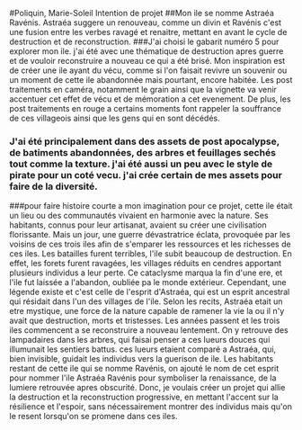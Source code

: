 #Poliquin, Marie-Soleil Intention de projet
##Mon ile se nomme Astraéa Ravénis. Astraéa suggere un renouveau, comme un divin et Ravénis c'est une fusion entre les verbes ravagé et renaitre, mettant en avant le cycle de destruction et de reconstruction.
###J'ai choisi le gabarit numéro 5 pour explorer mon ile. 
j'ai été avec une thématique de destruction apres guerre et de vouloir reconstruire a nouveau ce qui a été brisé. Mon inspiration est de créer une ile ayant du vécu, comme si l'on faisait revivre un souvenir ou un moment de cette ile abandonnée mais pourtant, encore habitée. Les post traitements en caméra, notamment le grain ainsi que la vignette va venir accentuer cet effet de vécu et de mémoration a cet evenement. De plus, les post traitements en rouge a certains moments font rappeler la souffrance de ces villageois ainsi que les gens qui en sont décédés.
### J'ai été principalement dans des assets de post apocalypse, de batiments abandonnées, des arbres et feuillages sechés tout comme la texture. j'ai été aussi un peu avec le style de pirate pour un coté vecu. j'ai crée certain de mes assets pour faire de la diversité.
###pour faire histoire courte a mon imagination pour ce projet, cette ile était un lieu ou des communautés vivaient en harmonie avec la nature. Ses habitants, connus pour leur artisanat, avaient su créer une civilisation florissante. Mais un jour, une guerre dévastratrice éclata, provoquée par les voisins de ces trois iles afin de s'emparer les ressources et les richesses de ces iles. Les batailles furent terribles, l'ile subit beaucoup de destruction. En effet, les forets furent ravagées, les villages réduits en cendres apportant plusieurs individus a leur perte. Ce cataclysme marqua la fin d'une ere, et l'ile fut laissée a l'abandon, oubliée pa le monde extérieur. Cependant, une légende existe et c'est celle de l'esprit d'Astraéa, qui est un esprit ancestral qui résidait dans l'un des villages de l'ile. Selon les recits, Astraéa etait un etre mystique, une force de la nature capable de ramener la vie la ou il n'y avait que destruction, morts et tristesses. Les années passent et les trois iles commencent a se reconstruire a nouveau lentement. On y retrouve des lampadaires dans les arbres, qui faisai penser a ces lueurs douces qui illumunait les sentiers battus. ces lueurs etaient comparé a Astraéa, qui, bien invisible, guidait les individus vers la guerison de ile. Les habitants restant de cette ile qui se nomme Ravénis, on ajouté le nom de cet esprit pour nommer l'ile Astraéa Ravénis pour symboliser la renaissance, de la lumiere retrouvée apres obscurité. Donc, je voulais créer un projet qui allie la destruction et la reconstruction progressive, en mettant l'accent sur la résilience et l'espoir, sans nécessairement montrer des individus mais qu'on le resent lorsqu'on se promene dans ces iles. 
